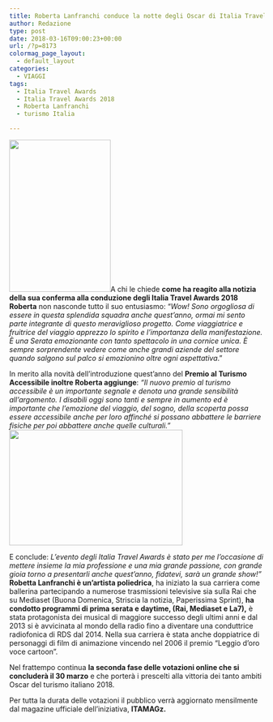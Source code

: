 ```yaml
---
title: Roberta Lanfranchi conduce la notte degli Oscar di Italia Travel Awards 2018
author: Redazione
type: post
date: 2018-03-16T09:00:23+00:00
url: /?p=8173
colormag_page_layout:
  - default_layout
categories:
  - VIAGGI
tags:
  - Italia Travel Awards
  - Italia Travel Awards 2018
  - Roberta Lanfranchi
  - turismo Italia

---
```

<img decoding="async" loading="lazy" class="size-medium wp-image-8176 alignleft" src="https://progressonline.it/wp-content/uploads/2018/03/roberta_lanfranchi0-200x300.jpg" alt="" width="200" height="300" />A chi le chiede **come ha reagito alla notizia della sua conferma alla conduzione degli Italia Travel Awards 2018 Roberta** non nasconde tutto il suo entusiasmo: “_Wow! Sono orgogliosa di essere in questa splendida squadra anche quest’anno, ormai mi sento parte integrante di questo meraviglioso progetto. Come viaggiatrice e fruitrice del viaggio apprezzo lo spirito e l’importanza della manifestazione. È una Serata emozionante con tanto spettacolo in una cornice unica. È sempre sorprendente vedere come anche grandi aziende del settore quando salgono sul palco si emozionino oltre ogni aspettativa_.”

In merito alla novità dell’introduzione quest’anno del **Premio al Turismo Accessibile inoltre Roberta aggiunge**: _“Il nuovo premio al turismo accessibile è un importante segnale e denota una grande sensibilità all’argomento. I disabili oggi sono tanti e sempre in aumento ed è importante che l’emozione del viaggio, del sogno, della scoperta possa essere accessibile anche per loro affinché si possano abbattere le barriere fisiche per poi abbattere anche quelle culturali.”<img decoding="async" loading="lazy" class=" wp-image-8175 alignright" src="https://progressonline.it/wp-content/uploads/2018/03/Italia-Travel-Awards-1-300x200.jpg" alt="" width="342" height="228" />_

E conclude: _L’evento degli Italia Travel Awards è stato per me l&#8217;occasione di mettere insieme la mia professione e una mia grande passione, con grande gioia torno a presentarli anche quest’anno, fidatevi, sarà un grande show!&#8221;_  
**Robetta Lanfranchi è un’artista poliedrica**, ha iniziato la sua carriera come ballerina partecipando a numerose trasmissioni televisive sia sulla Rai che su Mediaset (Buona Domenica, Striscia la notizia, Paperissima Sprint), **ha condotto programmi di prima serata e daytime, (Rai, Mediaset e La7),** è stata protagonista dei musical di maggiore successo degli ultimi anni e dal 2013 si è avvicinata al mondo della radio fino a diventare una conduttrice radiofonica di RDS dal 2014. Nella sua carriera è stata anche doppiatrice di personaggi di film di animazione vincendo nel 2006 il premio “Leggio d’oro voce cartoon”.

Nel frattempo continua **la seconda fase delle votazioni online che si concluderà il 30 marzo** e che porterà i prescelti alla vittoria dei tanto ambiti Oscar del turismo italiano 2018.

Per tutta la durata delle votazioni il pubblico verrà aggiornato mensilmente dal magazine ufficiale dell’iniziativa, **ITAMAGz.**
